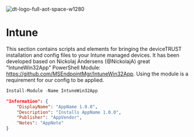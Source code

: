 ![dt-logo-full-aot-space-w1280](https://user-images.githubusercontent.com/83282694/116271495-5219b100-a780-11eb-9e1a-f929d2e3cbdc.png)
# Intune
This section contains scripts and elements for bringing the deviceTRUST installation and config files to your Intune managed devices. It has been developed based on Nickolaj Andersens (@NickolajA) great "IntuneWin32App" PowerShell Module: https://github.com/MSEndpointMgr/IntuneWin32App. Using the module is a requirement for our config to be applied.


```PowerShell
Install-Module -Name IntuneWin32App
```

```Json
"Information": {
    "DisplayName": "AppName 1.0.0",
    "Description": "Installs AppName 1.0.0",
    "Publisher": "AppVendor",
    "Notes": "AppNote"
}
```